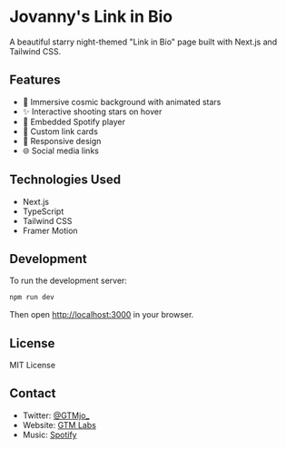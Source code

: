# Jovanny's Link in Bio

A beautiful starry night-themed "Link in Bio" page built with Next.js and Tailwind CSS.

## Features

- 🌌 Immersive cosmic background with animated stars
- ✨ Interactive shooting stars on hover
- 🎵 Embedded Spotify player
- 🔗 Custom link cards
- 📱 Responsive design
- 🌐 Social media links

## Technologies Used

- Next.js
- TypeScript
- Tailwind CSS
- Framer Motion

## Development

To run the development server:

```bash
npm run dev
```

Then open [http://localhost:3000](http://localhost:3000) in your browser.

## License

MIT License

## Contact

- Twitter: [@GTMjo_](https://x.com/GTMjo_)
- Website: [GTM Labs](https://gtmlabs.io)
- Music: [Spotify](https://open.spotify.com/artist/6J1Q7Dbs0he5E6RA3SktiH) 
